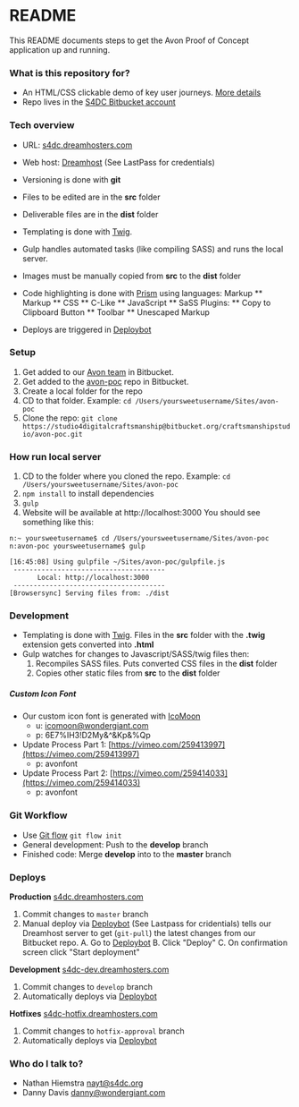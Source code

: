# README #

This README documents steps to get the Avon Proof of Concept application up and running.

### What is this repository for? ###

* An HTML/CSS clickable demo of key user journeys. [More details](https://docs.google.com/document/d/1988FfC2Nhji_smnICsYE3qWNB4n_jK80tlvH8Sqdvs8/edit)
* Repo lives in the [S4DC Bitbucket account](https://bitbucket.org/craftsmanshipstudio/)

### Tech overview ###
* URL: [s4dc.dreamhosters.com](http://s4dc.dreamhosters.com/)
* Web host: [Dreamhost](https://panel.dreamhost.com/) (See LastPass for credentials)
* Versioning is done with **git**
* Files to be edited are in the **src** folder
* Deliverable files are in the **dist** folder
* Templating is done with [Twig](https://www.npmjs.com/package/twig).
* Gulp handles automated tasks (like compiling SASS) and runs the local server.
* Images must be manually copied from **src** to the **dist** folder
* Code highlighting is done with [Prism](http://prismjs.com/) using languages:
Markup
** Markup
** CSS
** C-Like
** JavaScript
** SaSS
Plugins:
** Copy to Clipboard Button
** Toolbar
** Unescaped Markup

* Deploys are triggered in [Deploybot](https://studio-for-digital-craftsmanship.deploybot.com/)

### Setup ###

1. Get added to our [Avon team](https://bitbucket.org/account/user/craftsmanshipstudio/projects/AVON) in Bitbucket.
2. Get added to the [avon-poc](https://bitbucket.org/craftsmanshipstudio/avon-poc) repo in Bitbucket.
3. Create a local folder for the repo
4. CD to that folder. Example: ```cd /Users/yoursweetusername/Sites/avon-poc```
3. Clone the repo: ```git clone https://studio4digitalcraftsmanship@bitbucket.org/craftsmanshipstudio/avon-poc.git```

### How run local server ###
1. CD to the folder where you cloned the repo. Example: ```cd /Users/yoursweetusername/Sites/avon-poc```
1. ```npm install``` to install dependencies
2. ```gulp```
3. Website will be available at http://localhost:3000 You should see something like this:

```
n:~ yoursweetusername$ cd /Users/yoursweetusername/Sites/avon-poc
n:avon-poc yoursweetusername$ gulp

[16:45:08] Using gulpfile ~/Sites/avon-poc/gulpfile.js
 --------------------------------------
       Local: http://localhost:3000
 --------------------------------------
[Browsersync] Serving files from: ./dist
```

### Development ###
* Templating is done with [Twig](https://www.npmjs.com/package/twig). Files in the **src** folder with the **.twig** extension gets converted into **.html**
* Gulp watches for changes to Javascript/SASS/twig files then:
    1. Recompiles SASS files. Puts converted CSS files in the **dist** folder
    2. Copies other static files from **src** to the **dist** folder

##### Custom Icon Font #####
* Our custom icon font is generated with
[IcoMoon](https://icomoon.io/app/)
  - u: icomoon@wondergiant.com
  - p: 6E7%IH3!D2My&^&Kp&%Qp
* Update Process Part 1: [https://vimeo.com/259413997](https://vimeo.com/259413997)
  - p: avonfont
* Update Process Part 2: [https://vimeo.com/259414033](https://vimeo.com/259414033)
  - p: avonfont

### Git Workflow ###
- Use [Git flow](https://danielkummer.github.io/git-flow-cheatsheet/)
```git flow init```
- General development: Push to the **develop** branch
- Finished code: Merge **develop** into to the **master** branch

### Deploys ###

**Production** [s4dc.dreamhosters.com](http://s4dc.dreamhosters.com/)
  1. Commit changes to ```master``` branch
  2. Manual deploy via [Deploybot](https://studio-for-digital-craftsmanship.deploybot.com/) (See Lastpass for cridentials) tells our Dreamhost server to get (```git-pull```)  the latest changes from our Bitbucket repo.
  A. Go to [Deploybot](https://studio-for-digital-craftsmanship.deploybot.com/)
  B. Click "Deploy"
  C. On confirmation screen click "Start deployment"

**Development** [s4dc-dev.dreamhosters.com](http://s4dc-dev.dreamhosters.com/)
  1. Commit changes to ```develop``` branch
  2. Automatically deploys via [Deploybot](https://studio-for-digital-craftsmanship.deploybot.com/)

  **Hotfixes** [s4dc-hotfix.dreamhosters.com](http://s4dc-hotfix.dreamhosters.com/)
  1. Commit changes to ```hotfix-approval``` branch
  2. Automatically deploys via [Deploybot](https://studio-for-digital-craftsmanship.deploybot.com/)



### Who do I talk to? ###

* Nathan Hiemstra nayt@s4dc.org
* Danny Davis <danny@wondergiant.com>
